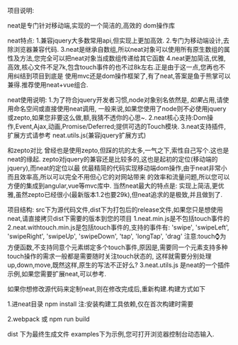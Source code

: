 项目说明:

neat是专门针对移动端,实现的一个简洁的,高效的 dom操作库

neat特点:
1.兼容jquery大多数常用api,但实现上更加高效.
2.专门为移动端设计,去除浏览器兼容代码.
3.neat是继承自数组,所以neat对象可以使用所有原生数组的属性及方法,您完全可以把neat对象当成数组传递给其它函数
4.neat更加简洁,优雅,高效,核心文件不足7k,包含touch事件的也不过8k左右.正是由于这一点,您再也不用纠结到项目到底是
使用mvc还是dom操作框架了,有了neat,答案是鱼于熊掌可以兼得.推荐使用neat+vue组合.

neat使用说明:
1.为了符合jquery开发者习惯,node对象别名依然是$,如果$占用,请使用命名空间或直接使用neat调用,
一般来说,如果您使用了node则不必使用jquery或zepto,如果您非要这么做,额,我猜不透你的心思~.
2.neat核心支持:Dom操作,Event,Ajax,动画,Promise/Deferred;提供可选的Touch模块.
3.neat支持插件,扩展方式请参考 neat.utils.js(兼容jquery扩展方式)

和zepto对比
曾经也是使用zepto,但踩的坑的太多,一气之下,索性自己写个.这也是neat的缘起.
zepto对jquery的兼容还是比较多的,这也是起初的定位(移动端的jquery),而neat的定位以最
优最精简的代码实现移动端dom操作,由于neat非常小而且效率高,所以可以完全不用但心它的对网站带来
的效率和流量问题,所以您可以方便的集成到angular,vue等mvc库中.
当然neat最大的特点是:
实现上简洁,更优雅,虽然zepto已经很小(最新版本1.2也要29k),但neat追求的是极致,并且做到了.

项目结构:
src下为源代码文件,dist下为打包后的release文件,如果您只是想使用neat,请直接拷贝dist下需要的版本到您的项目
1.neat.min.js是不包括touch事件的
2.neat.withtouch.min.js是包括touch事件的,支持的事件有:
 'swipe', 'swipeLeft', 'swipeRight', 'swipeUp', 'swipeDown', 'tap', 'longTap', 'drag'
 注意:touch⌚️为方便函数,不支持同意个元素绑定多个touch事件,原因是,需要同一个元素支持多种touch操作的需求一般都是需要随时关注touch状态的,
 这样就需要分别处理up,down,move,既然这样,原生的写法不正好么?
3.neat.utils.js 是neat的一个插件示例,如果您需要扩展neat,可以参考.

如果你想修改源代码来定制neat,则在修改完成后,重新构建.构建方式如下

1.进neat目录 npm install
注:安装构建工具依赖,仅在首次构建时需要

2.webpack 或 npm run build

dist 下为最终生成文件
examples下为示例,您可打开浏览器控制台动态输入.


